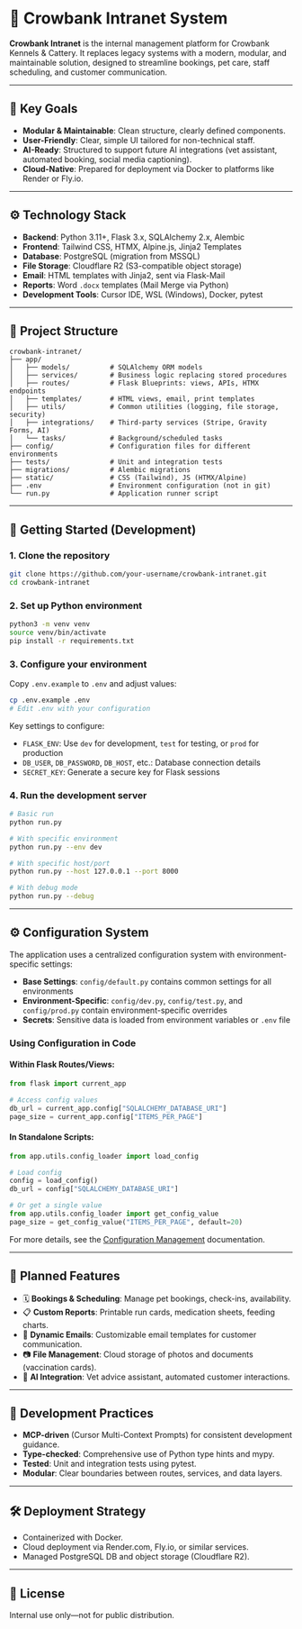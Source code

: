 # 🐾 Crowbank Intranet System

**Crowbank Intranet** is the internal management platform for Crowbank Kennels & Cattery. It replaces legacy systems with a modern, modular, and maintainable solution, designed to streamline bookings, pet care, staff scheduling, and customer communication.

---

## 🎯 Key Goals

- **Modular & Maintainable**: Clean structure, clearly defined components.
- **User-Friendly**: Clear, simple UI tailored for non-technical staff.
- **AI-Ready**: Structured to support future AI integrations (vet assistant, automated booking, social media captioning).
- **Cloud-Native**: Prepared for deployment via Docker to platforms like Render or Fly.io.

---

## ⚙️ Technology Stack

- **Backend**: Python 3.11+, Flask 3.x, SQLAlchemy 2.x, Alembic
- **Frontend**: Tailwind CSS, HTMX, Alpine.js, Jinja2 Templates
- **Database**: PostgreSQL (migration from MSSQL)
- **File Storage**: Cloudflare R2 (S3-compatible object storage)
- **Email**: HTML templates with Jinja2, sent via Flask-Mail
- **Reports**: Word `.docx` templates (Mail Merge via Python)
- **Development Tools**: Cursor IDE, WSL (Windows), Docker, pytest

---

## 📁 Project Structure

```
crowbank-intranet/
├── app/
│   ├── models/          # SQLAlchemy ORM models
│   ├── services/        # Business logic replacing stored procedures
│   ├── routes/          # Flask Blueprints: views, APIs, HTMX endpoints
│   ├── templates/       # HTML views, email, print templates
│   ├── utils/           # Common utilities (logging, file storage, security)
│   ├── integrations/    # Third-party services (Stripe, Gravity Forms, AI)
│   └── tasks/           # Background/scheduled tasks
├── config/              # Configuration files for different environments
├── tests/               # Unit and integration tests
├── migrations/          # Alembic migrations
├── static/              # CSS (Tailwind), JS (HTMX/Alpine)
├── .env                 # Environment configuration (not in git)
└── run.py               # Application runner script
```

---

## 🚀 Getting Started (Development)

### 1. Clone the repository

```bash
git clone https://github.com/your-username/crowbank-intranet.git
cd crowbank-intranet
```

### 2. Set up Python environment

```bash
python3 -m venv venv
source venv/bin/activate
pip install -r requirements.txt
```

### 3. Configure your environment

Copy `.env.example` to `.env` and adjust values:

```bash
cp .env.example .env
# Edit .env with your configuration
```

Key settings to configure:
- `FLASK_ENV`: Use `dev` for development, `test` for testing, or `prod` for production
- `DB_USER`, `DB_PASSWORD`, `DB_HOST`, etc.: Database connection details
- `SECRET_KEY`: Generate a secure key for Flask sessions

### 4. Run the development server

```bash
# Basic run
python run.py

# With specific environment
python run.py --env dev

# With specific host/port
python run.py --host 127.0.0.1 --port 8000

# With debug mode
python run.py --debug
```

---

## ⚙️ Configuration System

The application uses a centralized configuration system with environment-specific settings:

- **Base Settings**: `config/default.py` contains common settings for all environments
- **Environment-Specific**: `config/dev.py`, `config/test.py`, and `config/prod.py` contain environment-specific overrides
- **Secrets**: Sensitive data is loaded from environment variables or `.env` file

### Using Configuration in Code

#### Within Flask Routes/Views:
```python
from flask import current_app

# Access config values
db_url = current_app.config["SQLALCHEMY_DATABASE_URI"]
page_size = current_app.config["ITEMS_PER_PAGE"]
```

#### In Standalone Scripts:
```python
from app.utils.config_loader import load_config

# Load config
config = load_config()
db_url = config["SQLALCHEMY_DATABASE_URI"]

# Or get a single value
from app.utils.config_loader import get_config_value
page_size = get_config_value("ITEMS_PER_PAGE", default=20)
```

For more details, see the [Configuration Management](docs/configuration_management.md) documentation.

---

## 📌 Planned Features

- 🗓 **Bookings & Scheduling**: Manage pet bookings, check-ins, availability.
- 📋 **Custom Reports**: Printable run cards, medication sheets, feeding charts.
- 📩 **Dynamic Emails**: Customizable email templates for customer communication.
- 📷 **File Management**: Cloud storage of photos and documents (vaccination cards).
- 🤖 **AI Integration**: Vet advice assistant, automated customer interactions.

---

## 📐 Development Practices

- **MCP-driven** (Cursor Multi-Context Prompts) for consistent development guidance.
- **Type-checked**: Comprehensive use of Python type hints and mypy.
- **Tested**: Unit and integration tests using pytest.
- **Modular**: Clear boundaries between routes, services, and data layers.

---

## 🛠 Deployment Strategy

- Containerized with Docker.
- Cloud deployment via Render.com, Fly.io, or similar services.
- Managed PostgreSQL DB and object storage (Cloudflare R2).

---

## 📄 License

Internal use only—not for public distribution.
